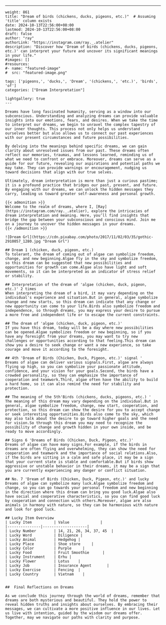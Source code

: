 ---
    weight: 861
    title: "Dream of birds (chickens, ducks, pigeons, etc.)"  # Assuming 'title' column exists
    date: 2024-10-13T22:56:00+08:00
    lastmod: 2024-10-13T22:56:00+08:00
    draft: false
    author: "ray"
    authorLink: "https://instagram.com/ray._.atelier"
    description: "Discover how 'Dream of birds (chickens, ducks, pigeons, etc.)' can interpret your future and uncover its significant meanings in your life."
    #images: []
    #resources:
    #- name: "featured-image"
    #  src: "featured-image.png"
    
    tags: ['pigeons,', 'ducks,', 'Dream', '(chickens,', 'etc.)', 'birds', 'of']
    categories: ["Dream Interpretation"]
    
    lightgallery: true
    ---
    
    Dreams have long fascinated humanity, serving as a window into our subconscious. Understanding and analyzing dreams can provide valuable insights into our emotions, fears, and desires. When we take the time to interpret our dreams, we begin to unravel the complex tapestry of our inner thoughts. This process not only helps us understand ourselves better but also allows us to connect our past experiences with our present circumstances and future possibilities.
    
    By delving into the meanings behind specific dreams, we can gain clarity about unresolved issues from our past. These dreams often reflect our memories, traumas, and lessons learned, reminding us of what we need to confront or embrace. Moreover, dreams can serve as a guide for our future, revealing our aspirations and potential paths we may take. They can provide warnings or encouragement, nudging us toward decisions that align with our true selves.
    
    Ultimately, dream interpretation is more than just a curious pastime; it is a profound practice that bridges our past, present, and future. By engaging with our dreams, we can unlock the hidden messages they carry, leading us toward greater self-awareness and personal growth.
    
    {{< admonition >}}
    Welcome to the realm of dreams, where I, [Ray](https://instagram.com/ray._.atelier), explore the intricacies of dream interpretation and meaning. Here, you’ll find insights that bridge the gap between your subconscious and conscious mind. Join me on a journey to uncover the hidden messages in your dreams.
    {{< /admonition >}}
    
    ![Dream Grl](https://cdn.pixabay.com/photo/2017/11/02/03/35/gothic-2910057_1280.jpg "Dream Grl")
    
    ## Dream 1 (chicken, duck, pigeon, etc.)
    To tolerant, the dream of coming out of algae can symbolize freedom, change, and new beginning.Algae fly in the sky and symbolize freedom, so this dream can be suggested that new possibilities and opportunities for growth can come.Algae also have light and soft movements, so it can be interpreted as an indicator of stress relief or stability.
    
    ## Interpretation of the dream of 'algae (chicken, duck, pigeon, etc.)' 2 times
    When interpreting the dream of a bird, it may vary depending on the individual's experience and situation.But in general, algae symbolize change and new starts, so this dream can indicate that any change or new opportunity can come to your life.Birds also symbolize freedom and independence, so through dreams, you may express your desire to pursue a more free and independent life or to escape the current constraints.
    
    ## The dream of 'algae (chicken, duck, pigeon, etc.)'
    If you have this dream, today will be a day where new possibilities can be opened.Algae symbolizes freedom or new beginning, so if you have any foresight from your dreams, you may want to try new challenges or opportunities according to that feeling.This dream can show you a desire to seek change or want a new experience, so take courage and move it according to the foresight.
    
    ## 4th 'Dream of Birds (Chicken, Duck, Pigeon, etc.)' signal '
    Dreams of algae can deliver various signals.First, algae are always flying up high, so you can symbolize your passionate attitude, confidence, and your vision for your goals.Second, the birds have a crowded personality, so they can emphasize the importance of cooperation and teamwork.Third, algae often have the ability to build a hard home, so it can also remind the need for stability and protection.
    
    ## The meaning of the 5th'Birds (chickens, ducks, pigeons, etc.) '
    The meaning of this dream may vary depending on the individual.But in general, algae symbolize freedom, change, new start, cooperation, and protection, so this dream can show the desire for you to accept change or seek interesting opportunities.Birds also come to the sky, which may also talk about the desire to go toward higher goals and the need for vision.So through this dream you may need to recognize the possibility of change and growth hidden in your own inside, and be ready to move accordingly.
    
    ## Signs 6 'Dreams of Birds (Chicken, Duck, Pigeon, etc.)'
    Dreams of algae can have many signs.For example, if the birds in dreams are often flying and overwhelming, they can show the need for cooperation and teamwork and the importance of social relations.Also, if the birds are sitting in a calm and safe place, it may be a sign that your current state is stable and comfortable.But if birds show aggressive or unstable behavior in their dreams, it may be a sign that you are currently experiencing any danger or conflict situation.
    
    ## No. 7 'Dream of Birds (Chicken, Duck, Pigeon, etc.)' and lucky
    Dreams of algae can symbolize many luck.Algae symbolize freedom and change, so you can go towards your personal freedom and new beginning in the direction where this dream can bring you good luck.Algae also have social and cooperative characteristics, so you can find good luck by cooperation and connection with others.Moreover, algae are also animals in harmony with nature, so they can be harmonious with nature and look for good luck.
    
    ## Lucky Item Overview
    | Lucky Item          | Value              |
    |---------------|--------------------|
    | Lucky Number        | 14, 21, 26, 34, 37, 45  |
    | Lucky Word          | Diligence |
    | Lucky Animal        | Hedgehog |
    | Lucky Place         | Shoe store     |
    | Lucky Color         | Purple     |
    | Lucky Food          | Fruit Smoothie      |
    | Lucky Instrument    | Erhu |
    | Lucky Flower        | Lotus    |
    | Lucky Job           | Insurance Agent       |
    | Lucky Exercise      | Fencing  |
    | Lucky Country       | Vietnam    |
    
    
    ##  Final Reflections on Dreams
    
    As we conclude this journey through the world of dreams, remember that dreams are both mysterious and beautiful. They hold the power to reveal hidden truths and insights about ourselves. By embracing their messages, we can cultivate a more positive influence in our lives. Let us live with intention, guided by the wisdom our dreams offer. Together, may we navigate our paths with clarity and purpose.
    